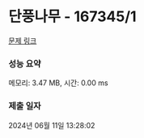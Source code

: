 # 단풍나무 - 167345/1 

[문제 링크](https://level.goorm.io/exam/167345/%EB%8B%A8%ED%92%8D%EB%82%98%EB%AC%B4/quiz/1) 

### 성능 요약

메모리: 3.47 MB, 시간: 0.00 ms

### 제출 일자

2024년 06월 11일 13:28:02

